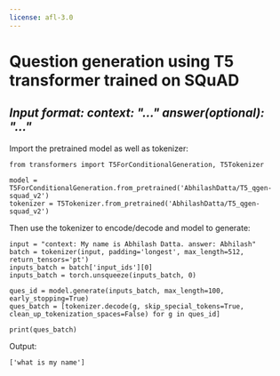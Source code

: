 ```yaml
---
license: afl-3.0
---
```


# Question generation using T5 transformer trained on SQuAD

<h2> <i>Input format: context: "..." answer(optional): "..." </i></h2>

Import the pretrained model as well as tokenizer:
```
from transformers import T5ForConditionalGeneration, T5Tokenizer

model = T5ForConditionalGeneration.from_pretrained('AbhilashDatta/T5_qgen-squad_v2') 
tokenizer = T5Tokenizer.from_pretrained('AbhilashDatta/T5_qgen-squad_v2')
```

Then use the tokenizer to encode/decode and model to generate: 

```
input = "context: My name is Abhilash Datta. answer: Abhilash"
batch = tokenizer(input, padding='longest', max_length=512, return_tensors='pt')
inputs_batch = batch['input_ids'][0]
inputs_batch = torch.unsqueeze(inputs_batch, 0)

ques_id = model.generate(inputs_batch, max_length=100, early_stopping=True)
ques_batch = [tokenizer.decode(g, skip_special_tokens=True, clean_up_tokenization_spaces=False) for g in ques_id]

print(ques_batch)
```

Output:
```
['what is my name']
```